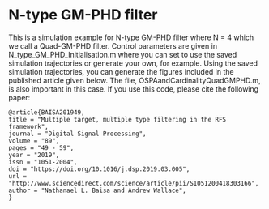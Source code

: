 # N-type GM-PHD filter
This is a simulation example for N-type GM-PHD filter where N = 4 which we call a Quad-GM-PHD filter. Control parameters are given in N_type_GM_PHD_Initialisation.m where you can set to use the saved simulation trajectories or generate your own, for example. Using the saved simulation trajectories, you can generate the figures included in the published article given below. The file, OSPAandCardinalityQuadGMPHD.m, is also important in this case. If you use this code, please cite the following paper:


```
@article{BAISA201949,
title = "Multiple target, multiple type filtering in the RFS framework",
journal = "Digital Signal Processing",
volume = "89",
pages = "49 - 59",
year = "2019",
issn = "1051-2004",
doi = "https://doi.org/10.1016/j.dsp.2019.03.005",
url = "http://www.sciencedirect.com/science/article/pii/S1051200418303166",
author = "Nathanael L. Baisa and Andrew Wallace",
}
```

